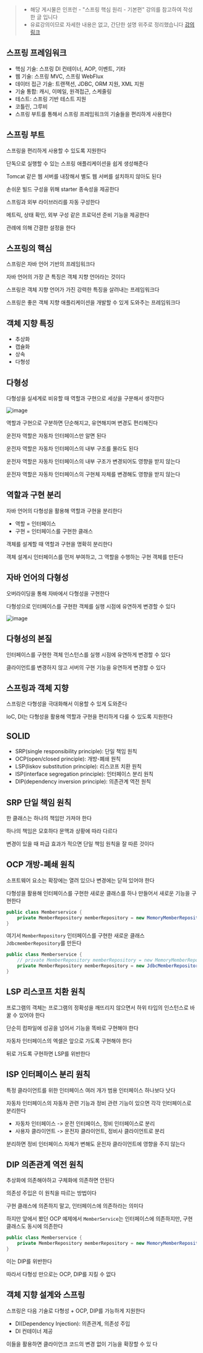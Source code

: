 > - 해당 게시물은 인프런 - "스프링 핵심 원리 - 기본편" 강의를 참고하여 작성한 글 입니다
> - 유료강의이므로 자세한 내용은 없고, 간단한 설명 위주로 정리했습니다
[강의 링크](https://www.inflearn.com/course/%EC%8A%A4%ED%94%84%EB%A7%81-%ED%95%B5%EC%8B%AC-%EC%9B%90%EB%A6%AC-%EA%B8%B0%EB%B3%B8%ED%8E%B8/dashboard)


## 스프링 프레임워크

- 핵심 기술: 스프링 DI 컨테이너, AOP, 이벤트, 기타
- 웹 기술: 스프링 MVC, 스프링 WebFlux
- 데이터 접근 기술: 트랜잭션, JDBC, ORM 지원, XML 지원
- 기술 통합: 캐시, 이메일, 원격접근, 스케줄링
- 테스트: 스프링 기반 테스트 지원
- 코틀린, 그루비
- 스프링 부트를 통해서 스프링 프레임워크의 기술들을 편리하게 사용한다


## 스프링 부트

스프링을 편리하게 사용할 수 있도록 지원한다

단독으로 실행할 수 있는 스프링 애플리케이션을 쉽게 생성해준다

Tomcat 같은 웹 서버를 내장해서 별도 웹 서버를 설치하지 않아도 된다

손쉬운 빌드 구성을 위해 starter 종속성을 제공한다

스프링과 외부 라이브러리를 자동 구성한다

메트릭, 상태 확인, 외부 구성 같은 프로덕션 준비 기능을 제공한다

관례에 의해 간결한 설정을 한다


## 스프링의 핵심

스프링은 자바 언어 기반의 프레임워크다

자바 언어의 가장 큰 특징은 객체 지향 언어라는 것이다

스프링은 객체 지향 언어가 가진 강력한 특징을 살려내는 프레임워크다

스프링은 좋은 객체 지향 애플리케이션을 개발할 수 있게 도와주는 프레임워크다



## 객체 지향 특징
- 추상화
- 캡슐화
- 상속
- 다형성


## 다형성

다형성을 실세계로 비유할 때 역할과 구현으로 세상을 구분해서 생각한다

![image](https://github.com/yanJuicy/blog/assets/43159295/19fac6f5-0eac-4921-bc4f-aa7a6f0f9983)

역할과 구현으로 구분하면 단순해지고, 유연해지며 변경도 편리해진다

운전자 역할은 자동차 인터페이스만 알면 된다

운전자 역할은 자동차 인터페이스의 내부 구조를 몰라도 된다

운전자 역할은 자동차 인터페이스의 내부 구조가 변경되어도 영향을 받지 않는다

운전자 역할은 자동차 인터페이스의 구현체 자체를 변경해도 영향을 받지 않는다


## 역할과 구현 분리

자바 언어의 다형성을 활용해 역할과 구현을 분리한다

- 역할 = 인터페이스
- 구현 = 인터페이스를 구현한 클래스

객체를 설계할 때 역할과 구현을 명확히 분리한다

객체 설계시 인터페이스를 먼저 부여하고, 그 역할을 수행하는 구현 객체를 만든다


## 자바 언어의 다형성

오버라이딩을 통해 자바에서 다형성을 구현한다

다형성으로 인터페이스를 구현한 객체를 실행 시점에 유연하게 변경할 수 있다

![image](https://github.com/yanJuicy/blog/assets/43159295/5ff71a06-4db9-4c00-ab65-4f4b5f115921)


## 다형성의 본질

인터페이스를 구현한 객체 인스턴스를 실행 시점에 유연하게 변경할 수 있다

클라이언트를 변경하지 않고 서버의 구현 기능을 유연하게 변경할 수 있다


## 스프링과 객체 지향

스프링은 다형성을 극대화해서 이용할 수 있게 도와준다

IoC, DI는 다형성을 활용해 역할과 구현을 편리하게 다룰 수 있도록 지원한다



## SOLID

- SRP(single responsibility principle): 단일 책임 원칙
- OCP(open/closed principle): 개방-폐쇄 원칙
- LSP(liskov substitution principle): 리스코프 치환 원칙
- ISP(interface segregation principle): 인터페이스 분리 원칙
- DIP(dependency inversion principle): 의존관계 역전 원칙


## SRP 단일 책임 원칙

한 클래스는 하나의 책임만 가져야 한다

하나의 책임은 모호하다 문맥과 상황에 따라 다르다

변경이 있을 때 파급 효과가 적으면 단일 책임 원칙을 잘 따른 것이다



## OCP 개방-폐쇄 원칙

소프트웨어 요소는 확장에는 열려 있으나 변경에는 닫혀 있어야 한다

다형성을 활용해 인터페이스를 구현한 새로운 클래스를 하나 만들어서 새로운 기능을 구현한다


```Java
public class Memberservice {
    private MemberRepository memberRepository = new MemoryMemberRepository();
}
```

여기서 `MemberRepository` 인터페이스를 구현한 새로운 클래스 `JdbcmemberRepository`를 만든다

```Java
public class Memberservice {
    // private MemberRepository memberRepository = new MemoryMemberRepository();
    private MemberRepository memberRepository = new JdbcMemberRepository();
}
```


## LSP 리스코프 치환 원칙

프로그램의 객체는 프로그램의 정확성을 깨뜨리지 않으면서 하위 타입의 인스턴스로 바꿀 수 있어야 한다

단순히 컴파일에 성공을 넘어서 기능을 똑바로 구현해야 한다

자동차 인터페이스의 엑셀은 앞으로 가도록 구현해야 한다

뒤로 가도록 구현하면 LSP를 위반한다



## ISP 인터페이스 분리 원칙

특정 클라이언트를 위한 인터페이스 여러 개가 범용 인터페이스 하나보다 낫다

자동차 인터페이스의 자동차 관련 기능과 정비 관련 기능이 있으면 각각 인터페이스로 분리한다

- 자동차 인터페이스 -> 운전 인터페이스, 정비 인터페이스로 분리
- 사용자 클라이언트 -> 운전자 클라이언트, 정비사 클라이언트로 분리

분리하면 정비 인터페이스 자체가 변해도 운전자 클라이언트에 영향을 주지 않는다


## DIP 의존관계 역전 원칙

추상화에 의존해야하고 구체화에 의존하면 안된다

의존성 주입은 이 원칙을 따르는 방법이다

구현 클래스에 의존하지 말고, 인터페이스에 의존하라는 의미다

하지만 앞에서 봤던 OCP 예제에서 `MemberService`는 인터페이스에 의존하지만, 구현 클래스도 동시에 의존한다

```Java
public class Memberservice {
    private MemberRepository memberRepository = new MemoryMemberRepository();
}
```

이는 DIP를 위반한다

따라서 다형성 만으로는 OCP, DIP를 지킬 수 없다



## 객체 지향 설계와 스프링

스프링은 다음 기술로 다형성 + OCP, DIP를 가능하게 지원한다

- DI(Dependency Injection): 의존관계, 의존성 주입
- DI 컨테이너 제공

이들을 활용하면 클라이언크 코드의 변경 없이 기능을 확장할 수 있
다